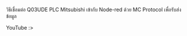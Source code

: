 วิธีเชื่อมต่อ Q03UDE PLC Mitsubishi เข้ากับ Node-red ด้วย MC Protocol เพื่อรับส่งข้อมูล

YouTube :> 
